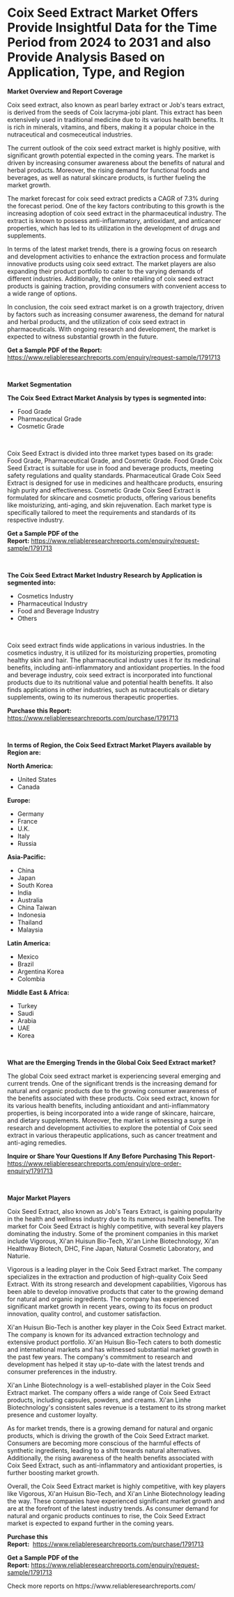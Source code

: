<p><h1>Coix Seed Extract Market Offers Provide Insightful Data for the Time Period from 2024 to 2031 and also Provide Analysis Based on Application, Type, and Region</h1></p><p><strong>Market Overview and Report Coverage</strong></p>
<p><p>Coix seed extract, also known as pearl barley extract or Job's tears extract, is derived from the seeds of Coix lacryma-jobi plant. This extract has been extensively used in traditional medicine due to its various health benefits. It is rich in minerals, vitamins, and fibers, making it a popular choice in the nutraceutical and cosmeceutical industries.</p><p>The current outlook of the coix seed extract market is highly positive, with significant growth potential expected in the coming years. The market is driven by increasing consumer awareness about the benefits of natural and herbal products. Moreover, the rising demand for functional foods and beverages, as well as natural skincare products, is further fueling the market growth.</p><p>The market forecast for coix seed extract predicts a CAGR of 7.3% during the forecast period. One of the key factors contributing to this growth is the increasing adoption of coix seed extract in the pharmaceutical industry. The extract is known to possess anti-inflammatory, antioxidant, and anticancer properties, which has led to its utilization in the development of drugs and supplements.</p><p>In terms of the latest market trends, there is a growing focus on research and development activities to enhance the extraction process and formulate innovative products using coix seed extract. The market players are also expanding their product portfolio to cater to the varying demands of different industries. Additionally, the online retailing of coix seed extract products is gaining traction, providing consumers with convenient access to a wide range of options.</p><p>In conclusion, the coix seed extract market is on a growth trajectory, driven by factors such as increasing consumer awareness, the demand for natural and herbal products, and the utilization of coix seed extract in pharmaceuticals. With ongoing research and development, the market is expected to witness substantial growth in the future.</p></p>
<p><strong>Get a Sample PDF of the Report:</strong> <a href="https://www.reliableresearchreports.com/enquiry/request-sample/1791713">https://www.reliableresearchreports.com/enquiry/request-sample/1791713</a></p>
<p>&nbsp;</p>
<p><strong>Market Segmentation</strong></p>
<p><strong>The Coix Seed Extract Market Analysis by types is segmented into:</strong></p>
<p><ul><li>Food Grade</li><li>Pharmaceutical Grade</li><li>Cosmetic Grade</li></ul></p>
<p>&nbsp;</p>
<p><p>Coix Seed Extract is divided into three market types based on its grade: Food Grade, Pharmaceutical Grade, and Cosmetic Grade. Food Grade Coix Seed Extract is suitable for use in food and beverage products, meeting safety regulations and quality standards. Pharmaceutical Grade Coix Seed Extract is designed for use in medicines and healthcare products, ensuring high purity and effectiveness. Cosmetic Grade Coix Seed Extract is formulated for skincare and cosmetic products, offering various benefits like moisturizing, anti-aging, and skin rejuvenation. Each market type is specifically tailored to meet the requirements and standards of its respective industry.</p></p>
<p><strong>Get a Sample PDF of the Report:</strong>&nbsp;<a href="https://www.reliableresearchreports.com/enquiry/request-sample/1791713">https://www.reliableresearchreports.com/enquiry/request-sample/1791713</a></p>
<p>&nbsp;</p>
<p><strong>The Coix Seed Extract Market Industry Research by Application is segmented into:</strong></p>
<p><ul><li>Cosmetics Industry</li><li>Pharmaceutical Industry</li><li>Food and Beverage Industry</li><li>Others</li></ul></p>
<p>&nbsp;</p>
<p><p>Coix seed extract finds wide applications in various industries. In the cosmetics industry, it is utilized for its moisturizing properties, promoting healthy skin and hair. The pharmaceutical industry uses it for its medicinal benefits, including anti-inflammatory and antioxidant properties. In the food and beverage industry, coix seed extract is incorporated into functional products due to its nutritional value and potential health benefits. It also finds applications in other industries, such as nutraceuticals or dietary supplements, owing to its numerous therapeutic properties.</p></p>
<p><strong>Purchase this Report:</strong>&nbsp; <a href="https://www.reliableresearchreports.com/purchase/1791713">https://www.reliableresearchreports.com/purchase/1791713</a></p>
<p>&nbsp;</p>
<p><strong>In terms of Region, the Coix Seed Extract Market Players available by Region are:</strong></p>
<p>
    <p> <strong> North America: </strong>
        <ul>
            <li>United States</li>
            <li>Canada</li>
        </ul>
        </p> 
    <p> <strong> Europe: </strong>
        <ul>
            <li>Germany</li>
            <li>France</li>
            <li>U.K.</li>
            <li>Italy</li>
            <li>Russia</li>
        </ul>
        </p> 
    <p> <strong> Asia-Pacific: </strong>
        <ul>
            <li>China</li>
            <li>Japan</li>
            <li>South Korea</li>
            <li>India</li>
            <li>Australia</li>
            <li>China Taiwan</li>
            <li>Indonesia</li>
            <li>Thailand</li>
            <li>Malaysia</li>
        </ul>
        </p> 
    <p> <strong> Latin America: </strong>
        <ul>
            <li>Mexico</li>
            <li>Brazil</li>
            <li>Argentina Korea</li>
            <li>Colombia</li>
        </ul>
        </p> 
    <p> <strong> Middle East & Africa: </strong>
        <ul>
            <li>Turkey</li>
            <li>Saudi</li>
            <li>Arabia</li>
            <li>UAE</li>
            <li>Korea</li>
        </ul>
    </p>
    </p>
<p>&nbsp;</p>
<p><strong>What are the Emerging Trends in the Global Coix Seed Extract market?</strong></p>
<p><p>The global Coix seed extract market is experiencing several emerging and current trends. One of the significant trends is the increasing demand for natural and organic products due to the growing consumer awareness of the benefits associated with these products. Coix seed extract, known for its various health benefits, including antioxidant and anti-inflammatory properties, is being incorporated into a wide range of skincare, haircare, and dietary supplements. Moreover, the market is witnessing a surge in research and development activities to explore the potential of Coix seed extract in various therapeutic applications, such as cancer treatment and anti-aging remedies.</p></p>
<p><strong>Inquire or Share Your Questions If Any Before Purchasing This Report</strong>- <a href="https://www.reliableresearchreports.com/enquiry/pre-order-enquiry/1791713">https://www.reliableresearchreports.com/enquiry/pre-order-enquiry/1791713</a></p>
<p>&nbsp;</p>
<p><strong>Major Market Players</strong></p>
<p><p>Coix Seed Extract, also known as Job's Tears Extract, is gaining popularity in the health and wellness industry due to its numerous health benefits. The market for Coix Seed Extract is highly competitive, with several key players dominating the industry. Some of the prominent companies in this market include Vigorous, Xi'an Huisun Bio-Tech, Xi'an Linhe Biotechnology, Xi'an Healthway Biotech, DHC, Fine Japan, Natural Cosmetic Laboratory, and Naturie.</p><p>Vigorous is a leading player in the Coix Seed Extract market. The company specializes in the extraction and production of high-quality Coix Seed Extract. With its strong research and development capabilities, Vigorous has been able to develop innovative products that cater to the growing demand for natural and organic ingredients. The company has experienced significant market growth in recent years, owing to its focus on product innovation, quality control, and customer satisfaction.</p><p>Xi'an Huisun Bio-Tech is another key player in the Coix Seed Extract market. The company is known for its advanced extraction technology and extensive product portfolio. Xi'an Huisun Bio-Tech caters to both domestic and international markets and has witnessed substantial market growth in the past few years. The company's commitment to research and development has helped it stay up-to-date with the latest trends and consumer preferences in the industry.</p><p>Xi'an Linhe Biotechnology is a well-established player in the Coix Seed Extract market. The company offers a wide range of Coix Seed Extract products, including capsules, powders, and creams. Xi'an Linhe Biotechnology's consistent sales revenue is a testament to its strong market presence and customer loyalty.</p><p>As for market trends, there is a growing demand for natural and organic products, which is driving the growth of the Coix Seed Extract market. Consumers are becoming more conscious of the harmful effects of synthetic ingredients, leading to a shift towards natural alternatives. Additionally, the rising awareness of the health benefits associated with Coix Seed Extract, such as anti-inflammatory and antioxidant properties, is further boosting market growth.</p><p>Overall, the Coix Seed Extract market is highly competitive, with key players like Vigorous, Xi'an Huisun Bio-Tech, and Xi'an Linhe Biotechnology leading the way. These companies have experienced significant market growth and are at the forefront of the latest industry trends. As consumer demand for natural and organic products continues to rise, the Coix Seed Extract market is expected to expand further in the coming years.</p></p>
<p><strong>Purchase this Report:</strong>&nbsp;&nbsp;<a href="https://www.reliableresearchreports.com/purchase/1791713">https://www.reliableresearchreports.com/purchase/1791713</a></p>
<p></p>
<p><strong>Get a Sample PDF of the Report:</strong>&nbsp;<a href="https://www.reliableresearchreports.com/enquiry/request-sample/1791713">https://www.reliableresearchreports.com/enquiry/request-sample/1791713</a></p>
<p>Check more reports on https://www.reliableresearchreports.com/</p>